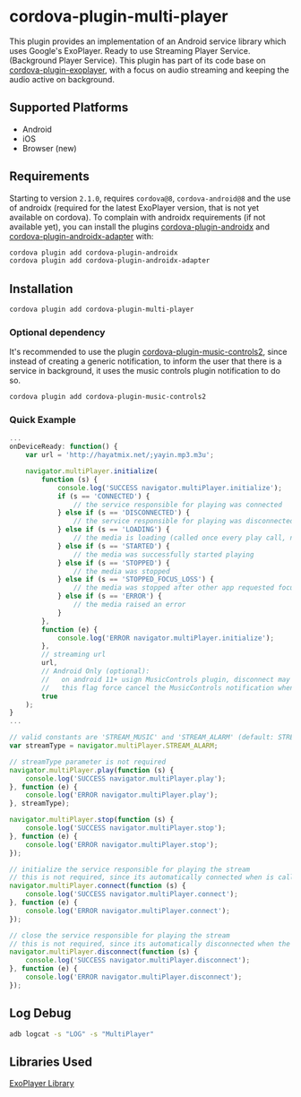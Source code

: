 # cordova-plugin-multi-player

This plugin provides an implementation of an Android service library which uses Google's ExoPlayer. Ready to use Streaming Player Service. (Background Player Service).
This plugin has part of its code base on [cordova-plugin-exoplayer](https://github.com/frontyard/cordova-plugin-exoplayer), with a focus on audio streaming and keeping the audio active on background.

## Supported Platforms

- Android
- iOS
- Browser (new)


## Requirements

Starting to version `2.1.0`, requires `cordova@8`, `cordova-android@8` and the use of androidx (required for the latest ExoPlayer version, that is not yet available on cordova).
To complain with androidx requirements (if not available yet), you can install the plugins [cordova-plugin-androidx](https://github.com/dpa99c/cordova-plugin-androidx) and [cordova-plugin-androidx-adapter](https://github.com/dpa99c/cordova-plugin-androidx-adapter) with:
```sh
cordova plugin add cordova-plugin-androidx
cordova plugin add cordova-plugin-androidx-adapter
```

## Installation

```sh
cordova plugin add cordova-plugin-multi-player
```

### Optional dependency

It's recommended to use the plugin [cordova-plugin-music-controls2](https://github.com/ghenry22/cordova-plugin-music-controls2), since instead of creating a generic notification, to inform the user that there is a service in background, it uses the music controls plugin notification to do so.
```sh
cordova plugin add cordova-plugin-music-controls2
```

### Quick Example
```js
...
onDeviceReady: function() {
    var url = 'http://hayatmix.net/;yayin.mp3.m3u';

    navigator.multiPlayer.initialize(
        function (s) {
            console.log('SUCCESS navigator.multiPlayer.initialize');
            if (s == 'CONNECTED') {
                // the service responsible for playing was connected
            } else if (s == 'DISCONNECTED') {
                // the service responsible for playing was disconnected
            } else if (s == 'LOADING') {
                // the media is loading (called once every play call, not called on buffering content)
            } else if (s == 'STARTED') {
                // the media was successfully started playing
            } else if (s == 'STOPPED') {
                // the media was stopped
            } else if (s == 'STOPPED_FOCUS_LOSS') {
                // the media was stopped after other app requested focus
            } else if (s == 'ERROR') {
                // the media raised an error
            }
        },
        function (e) {
            console.log('ERROR navigator.multiPlayer.initialize');
        },
        // streaming url
        url,
        // Android Only (optional):
        //   on android 11+ usign MusicControls plugin, disconnect may not end the service and/or notification,
        //   this flag force cancel the MusicControls notification when the service is destroyed, enabling to terminate the process properlly
        true
    );
}
...

// valid constants are 'STREAM_MUSIC' and 'STREAM_ALARM' (default: STREAM_MUSIC)
var streamType = navigator.multiPlayer.STREAM_ALARM;

// streamType parameter is not required
navigator.multiPlayer.play(function (s) {
    console.log('SUCCESS navigator.multiPlayer.play');
}, function (e) {
    console.log('ERROR navigator.multiPlayer.play');
}, streamType);

navigator.multiPlayer.stop(function (s) {
    console.log('SUCCESS navigator.multiPlayer.stop');
}, function (e) {
    console.log('ERROR navigator.multiPlayer.stop');
});

// initialize the service responsible for playing the stream
// this is not required, since its automatically connected when is called the play action
navigator.multiPlayer.connect(function (s) {
    console.log('SUCCESS navigator.multiPlayer.connect');
}, function (e) {
    console.log('ERROR navigator.multiPlayer.connect');
});

// close the service responsible for playing the stream
// this is not required, since its automatically disconnected when the app is closed
navigator.multiPlayer.disconnect(function (s) {
    console.log('SUCCESS navigator.multiPlayer.disconnect');
}, function (e) {
    console.log('ERROR navigator.multiPlayer.disconnect');
});
```

## Log Debug
```sh
adb logcat -s "LOG" -s "MultiPlayer"
```

## Libraries Used ##

[ExoPlayer Library](https://github.com/google/ExoPlayer)
